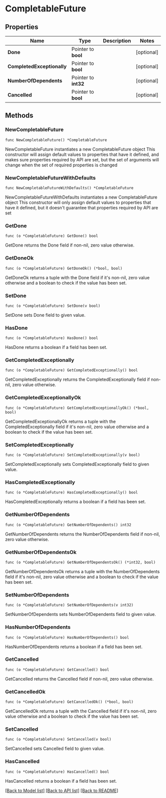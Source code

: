 # CompletableFuture

## Properties

Name | Type | Description | Notes
------------ | ------------- | ------------- | -------------
**Done** | Pointer to **bool** |  | [optional] 
**CompletedExceptionally** | Pointer to **bool** |  | [optional] 
**NumberOfDependents** | Pointer to **int32** |  | [optional] 
**Cancelled** | Pointer to **bool** |  | [optional] 

## Methods

### NewCompletableFuture

`func NewCompletableFuture() *CompletableFuture`

NewCompletableFuture instantiates a new CompletableFuture object
This constructor will assign default values to properties that have it defined,
and makes sure properties required by API are set, but the set of arguments
will change when the set of required properties is changed

### NewCompletableFutureWithDefaults

`func NewCompletableFutureWithDefaults() *CompletableFuture`

NewCompletableFutureWithDefaults instantiates a new CompletableFuture object
This constructor will only assign default values to properties that have it defined,
but it doesn't guarantee that properties required by API are set

### GetDone

`func (o *CompletableFuture) GetDone() bool`

GetDone returns the Done field if non-nil, zero value otherwise.

### GetDoneOk

`func (o *CompletableFuture) GetDoneOk() (*bool, bool)`

GetDoneOk returns a tuple with the Done field if it's non-nil, zero value otherwise
and a boolean to check if the value has been set.

### SetDone

`func (o *CompletableFuture) SetDone(v bool)`

SetDone sets Done field to given value.

### HasDone

`func (o *CompletableFuture) HasDone() bool`

HasDone returns a boolean if a field has been set.

### GetCompletedExceptionally

`func (o *CompletableFuture) GetCompletedExceptionally() bool`

GetCompletedExceptionally returns the CompletedExceptionally field if non-nil, zero value otherwise.

### GetCompletedExceptionallyOk

`func (o *CompletableFuture) GetCompletedExceptionallyOk() (*bool, bool)`

GetCompletedExceptionallyOk returns a tuple with the CompletedExceptionally field if it's non-nil, zero value otherwise
and a boolean to check if the value has been set.

### SetCompletedExceptionally

`func (o *CompletableFuture) SetCompletedExceptionally(v bool)`

SetCompletedExceptionally sets CompletedExceptionally field to given value.

### HasCompletedExceptionally

`func (o *CompletableFuture) HasCompletedExceptionally() bool`

HasCompletedExceptionally returns a boolean if a field has been set.

### GetNumberOfDependents

`func (o *CompletableFuture) GetNumberOfDependents() int32`

GetNumberOfDependents returns the NumberOfDependents field if non-nil, zero value otherwise.

### GetNumberOfDependentsOk

`func (o *CompletableFuture) GetNumberOfDependentsOk() (*int32, bool)`

GetNumberOfDependentsOk returns a tuple with the NumberOfDependents field if it's non-nil, zero value otherwise
and a boolean to check if the value has been set.

### SetNumberOfDependents

`func (o *CompletableFuture) SetNumberOfDependents(v int32)`

SetNumberOfDependents sets NumberOfDependents field to given value.

### HasNumberOfDependents

`func (o *CompletableFuture) HasNumberOfDependents() bool`

HasNumberOfDependents returns a boolean if a field has been set.

### GetCancelled

`func (o *CompletableFuture) GetCancelled() bool`

GetCancelled returns the Cancelled field if non-nil, zero value otherwise.

### GetCancelledOk

`func (o *CompletableFuture) GetCancelledOk() (*bool, bool)`

GetCancelledOk returns a tuple with the Cancelled field if it's non-nil, zero value otherwise
and a boolean to check if the value has been set.

### SetCancelled

`func (o *CompletableFuture) SetCancelled(v bool)`

SetCancelled sets Cancelled field to given value.

### HasCancelled

`func (o *CompletableFuture) HasCancelled() bool`

HasCancelled returns a boolean if a field has been set.


[[Back to Model list]](../README.md#documentation-for-models) [[Back to API list]](../README.md#documentation-for-api-endpoints) [[Back to README]](../README.md)


